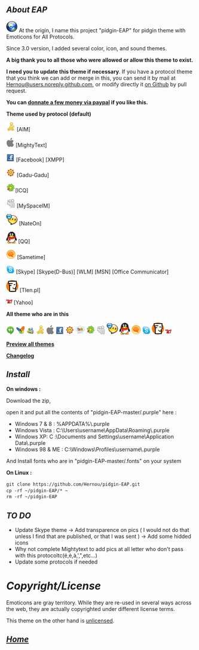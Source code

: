 _**About EAP**_
----------------
![](https://raw.githubusercontent.com/Hernou/pidgin-EAP/master/.purple/smileys/EAP/earth.png)
 At the origin, I name this project "pidgin-EAP" for pidgin theme with Emoticons for All Protocols.

Since 3.0 version, I added several color, icon, and sound themes.


**A big thank you to all those who were allowed or allow this theme to exist.**

**I need you to update this theme if necessary**. If you have a protocol theme that you think we can add or merge in this, you can send it by mail at Hernou@users.noreply.github.com, or modify directly it [on Github](https://github.com/Hernou/pidgin-EAP) by pull request.

**You can [donnate a few money via paypal](https://www.paypal.com/cgi-bin/webscr?cmd=_s-xclick&hosted_button_id=PJVNR8FLRH5MW) if you like this.**


**Theme used by protocol (default)**


![AIM](https://raw.githubusercontent.com/Hernou/pidgin-EAP/master/.purple/smileys/EAP/aim/aim.png) [AIM]

![Apple](https://raw.githubusercontent.com/Hernou/pidgin-EAP/master/.purple/smileys/EAP/apple/apple.png) [MightyText]

![Facebook](https://raw.githubusercontent.com/Hernou/pidgin-EAP/master/.purple/smileys/EAP/facebook/facebook.png) [Facebook] [XMPP]

![Gadu-Gadu](https://raw.githubusercontent.com/Hernou/pidgin-EAP/master/.purple/smileys/EAP/gg/gadu-gadu.png) [Gadu-Gadu]

![ICQ](https://raw.githubusercontent.com/Hernou/pidgin-EAP/master/.purple/smileys/EAP/icq/icq.png)[ICQ]

![MySpace](https://raw.githubusercontent.com/Hernou/pidgin-EAP/master/.purple/smileys/EAP/myspace/myspace.png) [MySpaceIM]

![NateOn](https://raw.githubusercontent.com/Hernou/pidgin-EAP/master/.purple/smileys/EAP/nateon/nateon.png) [NateOn]

![QQ](https://raw.githubusercontent.com/Hernou/pidgin-EAP/master/.purple/smileys/EAP/qq/QQ-International.png) [QQ]

![Sametime](https://raw.githubusercontent.com/Hernou/pidgin-EAP/master/.purple/smileys/EAP/sametime/Sametime_logo.png) [Sametime]

![Skype](https://raw.githubusercontent.com/Hernou/pidgin-EAP/master/.purple/smileys/EAP/skype/skype.png) [Skype] [Skype(D-Bus)] [WLM] [MSN] [Office Communicator]

![Tlen](https://raw.githubusercontent.com/Hernou/pidgin-EAP/master/.purple/smileys/EAP/tlen/tlenpl.png) [Tlen.pl]

![Yahoo](https://raw.githubusercontent.com/Hernou/pidgin-EAP/master/.purple/smileys/EAP/yahoo/yahoo.png) [Yahoo]


**All theme who are in this**


![Hangout](https://raw.githubusercontent.com/Hernou/pidgin-EAP/master/.purple/smileys/EAP/hangout/ic_launcher_hangouts.png)
![MSN (very old)](https://raw.githubusercontent.com/Hernou/pidgin-EAP/master/.purple/smileys/EAP/msn/msn.png)
![WLM (old)](https://raw.githubusercontent.com/Hernou/pidgin-EAP/master/.purple/smileys/EAP/WLM/msn.png)
![AIM](https://raw.githubusercontent.com/Hernou/pidgin-EAP/master/.purple/smileys/EAP/aim/aim.png)
![Emoji apple](https://raw.githubusercontent.com/Hernou/pidgin-EAP/master/.purple/smileys/EAP/apple/apple.png)
![Facebook](https://raw.githubusercontent.com/Hernou/pidgin-EAP/master/.purple/smileys/EAP/facebook/facebook.png)
![Gadu-Gadu](https://raw.githubusercontent.com/Hernou/pidgin-EAP/master/.purple/smileys/EAP/gg/gadu-gadu.png)
![Google Talk (old)](https://raw.githubusercontent.com/Hernou/pidgin-EAP/master/.purple/smileys/EAP/gtalk-square/talk-32.png)
![ICQ](https://raw.githubusercontent.com/Hernou/pidgin-EAP/master/.purple/smileys/EAP/icq/icq.png)
![Myspace](https://raw.githubusercontent.com/Hernou/pidgin-EAP/master/.purple/smileys/EAP/myspace/myspace.png)
![NateOn](https://raw.githubusercontent.com/Hernou/pidgin-EAP/master/.purple/smileys/EAP/nateon/nateon.png)
![QQ](https://raw.githubusercontent.com/Hernou/pidgin-EAP/master/.purple/smileys/EAP/qq/QQ-International.png)
![Sametime](https://raw.githubusercontent.com/Hernou/pidgin-EAP/master/.purple/smileys/EAP/sametime/Sametime_logo.png)
![Skype](https://raw.githubusercontent.com/Hernou/pidgin-EAP/master/.purple/smileys/EAP/skype/skype.png)
![Tlen.pl](https://raw.githubusercontent.com/Hernou/pidgin-EAP/master/.purple/smileys/EAP/tlen/tlenpl.png)
![Yahoo](https://raw.githubusercontent.com/Hernou/pidgin-EAP/master/.purple/smileys/EAP/yahoo/yahoo.png)


**[Preview all themes](https://github.com/Hernou/pidgin-EAP/blob/master/.purple/smileys/preview.md)**

**[Changelog](https://github.com/Hernou/pidgin-EAP/blob/master/.purple/smileys/changelog)**



_**Install**_ 
--------------
**On windows :**

Download the zip,

open it and put all the contents of "pidgin-EAP-master/.purple" here :
- Windows 7 & 8 : %APPDATA%\\.purple
- Windows Vista : C:\Users\username\AppData\Roaming\\.purple
- Windows XP: C :\Documents and Settings\username\Application Data\\.purple
- Windows 98 & ME : C:\Windows\Profiles\username\\.purple

And Install fonts who are in "pidgin-EAP-master/.fonts" on your system

**On Linux :**
```html
git clone https://github.com/Hernou/pidgin-EAP.git
cp -rf ~/pidgin-EAP/* ~
rm -rf ~/pidgin-EAP

```



_**TO DO**_
------------

- Update Skype theme 
 -> Add transparence on pics ( I would not do that unless I find that are published, or that I was sent )
 -> Add some hidded icons
- Why not complete Mightytext to add pics at all letter who don't pass with this protocoltc(é,è,à,',",etc...)
- Update some protocols if needed


# _Copyright/License_

Emoticons are gray territory. While they are re-used in several ways across the web, they are actually copyrighted under different license terms.

This theme on the other hand is [unlicensed](http://unlicense.org/).


_**[Home](http://hernou.github.io/pidgin-EAP)**_
-------------------------------------------------


